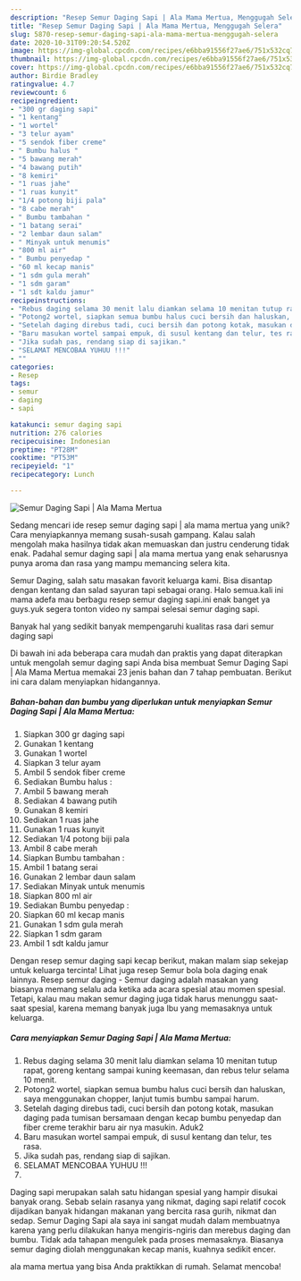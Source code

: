 ```yaml
---
description: "Resep Semur Daging Sapi | Ala Mama Mertua, Menggugah Selera"
title: "Resep Semur Daging Sapi | Ala Mama Mertua, Menggugah Selera"
slug: 5870-resep-semur-daging-sapi-ala-mama-mertua-menggugah-selera
date: 2020-10-31T09:20:54.520Z
image: https://img-global.cpcdn.com/recipes/e6bba91556f27ae6/751x532cq70/semur-daging-sapi-ala-mama-mertua-foto-resep-utama.jpg
thumbnail: https://img-global.cpcdn.com/recipes/e6bba91556f27ae6/751x532cq70/semur-daging-sapi-ala-mama-mertua-foto-resep-utama.jpg
cover: https://img-global.cpcdn.com/recipes/e6bba91556f27ae6/751x532cq70/semur-daging-sapi-ala-mama-mertua-foto-resep-utama.jpg
author: Birdie Bradley
ratingvalue: 4.7
reviewcount: 6
recipeingredient:
- "300 gr daging sapi"
- "1 kentang"
- "1 wortel"
- "3 telur ayam"
- "5 sendok fiber creme"
- " Bumbu halus "
- "5 bawang merah"
- "4 bawang putih"
- "8 kemiri"
- "1 ruas jahe"
- "1 ruas kunyit"
- "1/4 potong biji pala"
- "8 cabe merah"
- " Bumbu tambahan "
- "1 batang serai"
- "2 lembar daun salam"
- " Minyak untuk menumis"
- "800 ml air"
- " Bumbu penyedap "
- "60 ml kecap manis"
- "1 sdm gula merah"
- "1 sdm garam"
- "1 sdt kaldu jamur"
recipeinstructions:
- "Rebus daging selama 30 menit lalu diamkan selama 10 menitan tutup rapat, goreng kentang sampai kuning keemasan, dan rebus telur selama 10 menit."
- "Potong2 wortel, siapkan semua bumbu halus cuci bersih dan haluskan, saya menggunakan chopper, lanjut tumis bumbu sampai harum."
- "Setelah daging direbus tadi, cuci bersih dan potong kotak, masukan daging pada tumisan bersamaan dengan kecap bumbu penyedap dan fiber creme terakhir baru air nya masukin. Aduk2"
- "Baru masukan wortel sampai empuk, di susul kentang dan telur, tes rasa."
- "Jika sudah pas, rendang siap di sajikan."
- "SELAMAT MENCOBAA YUHUU !!!"
- ""
categories:
- Resep
tags:
- semur
- daging
- sapi

katakunci: semur daging sapi 
nutrition: 276 calories
recipecuisine: Indonesian
preptime: "PT28M"
cooktime: "PT53M"
recipeyield: "1"
recipecategory: Lunch

---
```



![Semur Daging Sapi | Ala Mama Mertua](https://img-global.cpcdn.com/recipes/e6bba91556f27ae6/751x532cq70/semur-daging-sapi-ala-mama-mertua-foto-resep-utama.jpg)

Sedang mencari ide resep semur daging sapi | ala mama mertua yang unik? Cara menyiapkannya memang susah-susah gampang. Kalau salah mengolah maka hasilnya tidak akan memuaskan dan justru cenderung tidak enak. Padahal semur daging sapi | ala mama mertua yang enak seharusnya punya aroma dan rasa yang mampu memancing selera kita.

Semur Daging, salah satu masakan favorit keluarga kami. Bisa disantap dengan kentang dan salad sayuran tapi sebagai orang. Halo semua.kali ini mama adefa mau berbagu resep semur daging sapi.ini enak banget ya guys.yuk segera tonton video ny sampai selesai semur daging sapi.

Banyak hal yang sedikit banyak mempengaruhi kualitas rasa dari semur daging sapi 

Di bawah ini ada beberapa cara mudah dan praktis yang dapat diterapkan untuk mengolah semur daging sapi  Anda bisa membuat Semur Daging Sapi | Ala Mama Mertua memakai 23 jenis bahan dan 7 tahap pembuatan. Berikut ini cara dalam menyiapkan hidangannya.

<!--inarticleads1-->

##### Bahan-bahan dan bumbu yang diperlukan untuk menyiapkan Semur Daging Sapi | Ala Mama Mertua:

1. Siapkan 300 gr daging sapi
1. Gunakan 1 kentang
1. Gunakan 1 wortel
1. Siapkan 3 telur ayam
1. Ambil 5 sendok fiber creme
1. Sediakan  Bumbu halus :
1. Ambil 5 bawang merah
1. Sediakan 4 bawang putih
1. Gunakan 8 kemiri
1. Sediakan 1 ruas jahe
1. Gunakan 1 ruas kunyit
1. Sediakan 1/4 potong biji pala
1. Ambil 8 cabe merah
1. Siapkan  Bumbu tambahan :
1. Ambil 1 batang serai
1. Gunakan 2 lembar daun salam
1. Sediakan  Minyak untuk menumis
1. Siapkan 800 ml air
1. Sediakan  Bumbu penyedap :
1. Siapkan 60 ml kecap manis
1. Gunakan 1 sdm gula merah
1. Siapkan 1 sdm garam
1. Ambil 1 sdt kaldu jamur


Dengan resep semur daging sapi kecap berikut, makan malam siap sekejap untuk keluarga tercinta! Lihat juga resep Semur bola bola daging enak lainnya. Resep semur daging - Semur daging adalah masakan yang biasanya memang selalu ada ketika ada acara spesial atau momen spesial. Tetapi, kalau mau makan semur daging juga tidak harus menunggu saat-saat spesial, karena memang banyak juga Ibu yang memasaknya untuk keluarga. 

<!--inarticleads2-->

##### Cara menyiapkan Semur Daging Sapi | Ala Mama Mertua:

1. Rebus daging selama 30 menit lalu diamkan selama 10 menitan tutup rapat, goreng kentang sampai kuning keemasan, dan rebus telur selama 10 menit.
1. Potong2 wortel, siapkan semua bumbu halus cuci bersih dan haluskan, saya menggunakan chopper, lanjut tumis bumbu sampai harum.
1. Setelah daging direbus tadi, cuci bersih dan potong kotak, masukan daging pada tumisan bersamaan dengan kecap bumbu penyedap dan fiber creme terakhir baru air nya masukin. Aduk2
1. Baru masukan wortel sampai empuk, di susul kentang dan telur, tes rasa.
1. Jika sudah pas, rendang siap di sajikan.
1. SELAMAT MENCOBAA YUHUU !!!
1. 


Daging sapi merupakan salah satu hidangan spesial yang hampir disukai banyak orang. Sebab selain rasanya yang nikmat, daging sapi relatif cocok dijadikan banyak hidangan makanan yang bercita rasa gurih, nikmat dan sedap. Semur Daging Sapi ala saya ini sangat mudah dalam membuatnya karena yang perlu dilakukan hanya mengiris-ngiris dan merebus daging dan bumbu. Tidak ada tahapan mengulek pada proses memasaknya. Biasanya semur daging diolah menggunakan kecap manis, kuahnya sedikit encer. 

 ala mama mertua yang bisa Anda praktikkan di rumah. Selamat mencoba!
